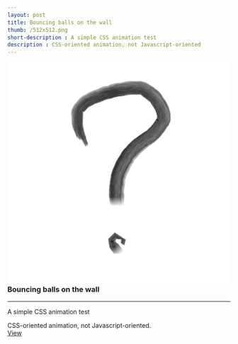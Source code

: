 ```yaml
---
layout: post
title: Bouncing balls on the wall
thumb: /512x512.png
short-description : A simple CSS animation test
description : CSS-oriented animation, not Javascript-oriented
---
```

<img src="/512x512.png" align="left" class="img">
<h3>Bouncing balls on the wall</h3>
<hr>
<p>A simple CSS animation test</p>
<p class="detail">
  CSS-oriented animation, not Javascript-oriented.<br>
  <a href="#" class="cta" 
    onclick="window.open('https://truemaxdh.github.io/EnjoyCoding/lab_straight-bouncing_balls/', 'popup', 'width=950, height=1000');">View</a>
</p>
